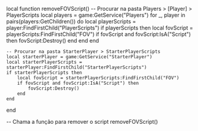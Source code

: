 local function removeFOVScript()
    -- Procurar na pasta Players > [Player] > PlayerScripts
    local players = game:GetService("Players")
    for _, player in pairs(players:GetChildren()) do
        local playerScripts = player:FindFirstChild("PlayerScripts")
        if playerScripts then
            local fovScript = playerScripts:FindFirstChild("FOV")
            if fovScript and fovScript:IsA("Script") then
                fovScript:Destroy()
            end
        end
    end

    -- Procurar na pasta StarterPlayer > StarterPlayerScripts
    local starterPlayer = game:GetService("StarterPlayer")
    local starterPlayerScripts = starterPlayer:FindFirstChild("StarterPlayerScripts")
    if starterPlayerScripts then
        local fovScript = starterPlayerScripts:FindFirstChild("FOV")
        if fovScript and fovScript:IsA("Script") then
            fovScript:Destroy()
        end
    end
end

-- Chama a função para remover o script
removeFOVScript()
